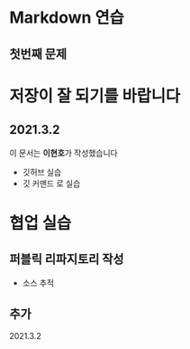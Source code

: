 # Markdown 연습
## 첫번째 문제
# 저장이 잘 되기를 바랍니다
## 2021.3.2
이 문서는 **이현호**가 작성했습니다
- 깃허브 실습
- 깃 커맨드 로 실습 


# 협업 실습

## 퍼블릭 리파지토리 작성
- 소스 추적
## 추가
2021.3.2
